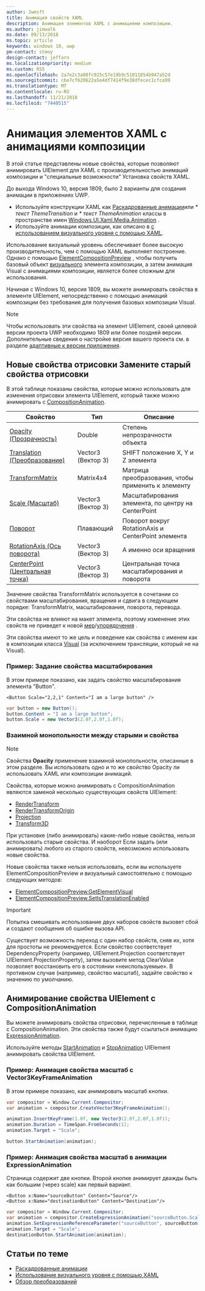 ```yaml
---
author: Jwmsft
title: Анимация свойств XAML
description: Анимация элементов XAML с анимациями композиции.
ms.author: jimwalk
ms.date: 09/13/2018
ms.topic: article
keywords: windows 10, uwp
pm-contact: stmoy
design-contact: jeffarn
ms.localizationpriority: medium
ms.custom: RS5
ms.openlocfilehash: 2a7e2c3a08fc925c57e19b9c51011854b947a52d
ms.sourcegitcommit: cbe7cf620622a5e4df7414f9e38dfecec1cfca99
ms.translationtype: MT
ms.contentlocale: ru-RU
ms.lasthandoff: 11/21/2018
ms.locfileid: "7440515"
---
```

# <a name="animating-xaml-elements-with-composition-animations"></a>Анимация элементов XAML с анимациями композиции

В этой статье представлены новые свойства, которые позволяют анимировать UIElement для XAML с производительностью анимаций композиции и "специальные возможности" Установка свойств XAML.

До выхода Windows 10, версия 1809, было 2 варианты для создания анимации в приложениях UWP.

- Используйте конструкции XAML как [Раскадрованные анимации](storyboarded-animations.md)или _* текст ThemeTransition_ и _* текст ThemeAnimation_ классы в пространстве имен [Windows.UI.Xaml.Media.Animation](/uwp/api/windows.ui.xaml.media.animation) .
- Используйте анимации композиции, как описано в [с использованием визуального уровня с помощью XAML](../../composition/using-the-visual-layer-with-xaml.md).

Использование визуальный уровень обеспечивает более высокую производительность, чем с помощью XAML выполняет построение. Однако с помощью [ElementCompositionPreview](/uwp/api/Windows.UI.Xaml.Hosting.ElementCompositionPreview) , чтобы получить базовый объект [визуального](/uwp/api/windows.ui.composition.visual) элемента композиции, а затем анимация Visual с анимациями композиции, является более сложным для использования.

Начиная с Windows 10, версия 1809, вы можете анимировать свойства в элементе UIElement, непосредственно с помощью анимаций композиции без требования для получения базовых композиции Visual.

> [!NOTE]
> Чтобы использовать эти свойства на элемент UIElement, своей целевой версии проекта UWP необходимо 1809 или более поздней версии. Дополнительные сведения о настройке версия вашего проекта см. в разделе [адаптивные к версии приложения](../../debug-test-perf/version-adaptive-apps.md).

## <a name="new-rendering-properties-replace-old-rendering-properties"></a>Новые свойства отрисовки Замените старый свойства отрисовки

В этой таблице показаны свойства, которые можно использовать для изменения отрисовки элемента UIElement, который также можно анимировать с [CompositionAnimation](/uwp/api/windows.ui.composition.compositionanimation).

| Свойство | Тип | Описание |
| -- | -- | -- |
| [Opacity (Прозрачность)](/uwp/api/windows.ui.xaml.uielement.opacity) | Double | Степень непрозрачности объекта |
| [Translation (Преобразование)](/uwp/api/windows.ui.xaml.uielement.translation) | Vector3 (Вектор 3) | SHIFT положение X, Y и Z элемента |
| [TransformMatrix](/uwp/api/windows.ui.xaml.uielement.transformmatrix) | Matrix4x4 | Матрица преобразования, чтобы применить к элементу |
| [Scale (Масштаб)](/uwp/api/windows.ui.xaml.uielement.scale) | Vector3 (Вектор 3) | Масштабирования элемента, по центру на CenterPoint |
| [Поворот](/uwp/api/windows.ui.xaml.uielement.rotation) | Плавающий | Поворот вокруг RotationAxis и CenterPoint элемента |
| [RotationAxis (Ось поворота)](/uwp/api/windows.ui.xaml.uielement.rotationaxis) | Vector3 (Вектор 3) | А именно оси вращения |
| [CenterPoint (Центральная точка)](/uwp/api/windows.ui.xaml.uielement.centerpoint) | Vector3 (Вектор 3) | Центральная точка масштабирования и поворота |

Значение свойства TransformMatrix используется в сочетании со свойствами масштабирования, вращения и сдвига в следующем порядке: TransformMatrix, масштабирования, поворота, перевода.

Эти свойства не влияют на макет элемента, поэтому изменение этих свойств не приведет к новой [мер](/uwp/api/windows.ui.xaml.uielement.measure)/[упорядочения](/uwp/api/windows.ui.xaml.uielement.arrange) .

Эти свойства имеют то же цель и поведение как свойства с именем как в композиции класса [Visual](/uwp/api/windows.ui.composition.visual) (за исключением трансляции, который не на Visual).

### <a name="example-setting-the-scale-property"></a>Пример: Задание свойства масштабирования

В этом примере показано, как задать свойство масштабирования элемента "Button".

```xaml
<Button Scale="2,2,1" Content="I am a large button" />
```

```csharp
var button = new Button();
button.Content = "I am a large button";
button.Scale = new Vector3(2.0f,2.0f,1.0f);
```

### <a name="mutual-exclusivity-between-new-and-old-properties"></a>Взаимной монопольности между старыми и свойства

> [!NOTE]
> Свойства **Opacity** применение взаимной монопольности, описанные в этом разделе. Вы использовать одно и то же свойство Opacity ли использовать XAML или композиции анимаций.

Свойства, которые можно анимировать с CompositionAnimation являются заменой несколько существующих свойств UIElement:

- [RenderTransform](/uwp/api/windows.ui.xaml.uielement.rendertransform)
- [RenderTransformOrigin](/uwp/api/windows.ui.xaml.uielement.rendertransformorigin)
- [Projection](/uwp/api/windows.ui.xaml.uielement.projection)
- [Transform3D](/uwp/api/windows.ui.xaml.uielement.transform3d)

При установке (либо анимировать) какие-либо новые свойства, нельзя использовать старые свойства. И наоборот Если задать (или анимировать) любого из старого свойств, невозможно использовать новые свойства.

Новые свойства также нельзя использовать, если вы используете ElementCompositionPreview и визуальный самостоятельно с помощью следующих методов:

- [ElementCompositionPreview.GetElementVisual](/uwp/api/windows.ui.xaml.hosting.elementcompositionpreview.getelementvisual)
- [ElementCompositionPreview.SetIsTranslationEnabled](/uwp/api/windows.ui.xaml.hosting.elementcompositionpreview.setistranslationenabled)

> [!IMPORTANT]
> Попытка смешивать использование двух наборов свойств вызовет сбой и создают сообщения об ошибке вызова API.

Существует возможность переход с один набор свойств, сняв их, хотя для простоты не рекомендуется. Если свойство соответствует DependencyProperty (например, UIElement.Projection соответствует UIElement.ProjectionProperty), затем вызовите метод ClearValue позволяет восстановить его в состоянии «неиспользуемые». В противном случае (например, свойство масштаб), задайте свойство к значению по умолчанию.

## <a name="animating-uielement-properties-with-compositionanimation"></a>Анимирование свойства UIElement с CompositionAnimation

Вы можете анимировать свойства отрисовки, перечисленные в таблице с CompositionAnimation. Эти свойства также будут ссылаться анимацию [ExpressionAnimation](/uwp/api/windows.ui.composition.expressionanimation).

Используйте методы [StartAnimation](/uwp/api/windows.ui.xaml.uielement.startanimation) и [StopAnimation](/uwp/api/windows.ui.xaml.uielement.stopanimation) UIElement анимировать свойства UIElement.

### <a name="example-animating-the-scale-property-with-a-vector3keyframeanimation"></a>Пример: Анимация свойства масштаб с Vector3KeyFrameAnimation

В этом примере показано, как анимировать масштаб кнопки.

```csharp
var compositor = Window.Current.Compositor;
var animation = compositor.CreateVector3KeyFrameAnimation();

animation.InsertKeyFrame(1.0f, new Vector3(2.0f,2.0f,1.0f));
animation.Duration = TimeSpan.FromSeconds(1);
animation.Target = "Scale";

button.StartAnimation(animation);
```

### <a name="example-animating-the-scale-property-with-an-expressionanimation"></a>Пример: Анимация свойства масштаб в анимации ExpressionAnimation

Страница содержит две кнопки. Второй кнопке анимирует дважды быть как большим (через scale) как первый вариант.

```xaml
<Button x:Name="sourceButton" Content="Source"/>
<Button x:Name="destinationButton" Content="Destination"/>
```

```csharp
var compositor = Window.Current.Compositor;
var animation = compositor.CreateExpressionAnimation("sourceButton.Scale*2");
animation.SetExpressionReferenceParameter("sourceButton", sourceButton);
animation.Target = "Scale";
destinationButton.StartAnimation(animation);
```

## <a name="related-topics"></a>Статьи по теме

- [Раскадрованные анимации](storyboarded-animations.md)
- [Использование визуального уровня с помощью XAML](../../composition/using-the-visual-layer-with-xaml.md)
- [Обзор преобразований](../layout/transforms.md)
